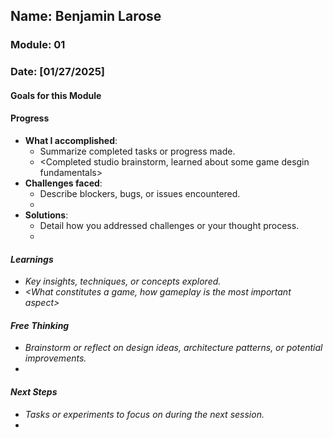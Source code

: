<!-- Markdown Docs: https://docs.github.com/en/get-started/writing-on-github/getting-started-with-writing-and-formatting-on-github/basic-writing-and-formatting-syntax -->
## Name: Benjamin Larose 
### Module: 01

<!-- Repeat the below as needed-->
### Date: [01/27/2025]

#### Goals for this Module
<!-- Example Template (include the brackets to make a checklist, fill them in as appropriate
- [ ] Goal 1
- [ ] Goal 2
- [ ] Goal 3
-->

#### Progress
- **What I accomplished**:
  - Summarize completed tasks or progress made.
  - <Completed studio brainstorm, learned about some game desgin fundamentals>
- **Challenges faced**:
  - Describe blockers, bugs, or issues encountered.
  -  <Setting up githup pages properly and logo design>
- **Solutions**:
  - Detail how you addressed challenges or your thought process.
  -  <I googled my errors and fixed the github pages issue and just used the note sapp on my phone for a rough logo design.>

#### Learnings
- Key insights, techniques, or concepts explored.
-  <What constitutes a game, how gameplay is the most important aspect>

#### Free Thinking
- Brainstorm or reflect on design ideas, architecture patterns, or potential improvements.
-  <My logo could definitly use some work.>
<!--

- Example prompts:
  - "What if the player interactions were asynchronous instead of real-time?"
  - "How could ECS improve performance in this system?"
  - "Does my current design support scalability? How can it improve?"
  
-->

#### Next Steps
- Tasks or experiments to focus on during the next session.
-  <Working out which engine I want to stick with for my game>
